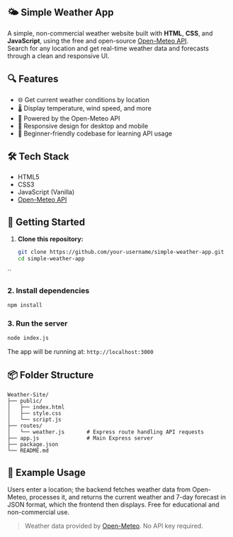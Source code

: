 ## 🌤️ Simple Weather App

A simple, non-commercial weather website built with **HTML**, **CSS**, and **JavaScript**, using the free and open-source [Open-Meteo API](https://open-meteo.com/).  
Search for any location and get real-time weather data and forecasts through a clean and responsive UI.

## 🔍 Features

- 🌐 Get current weather conditions by location
- 🌡️ Display temperature, wind speed, and more
- 🧩 Powered by the Open-Meteo API
- 📱 Responsive design for desktop and mobile
- 🧪 Beginner-friendly codebase for learning API usage

## 🛠️ Tech Stack

- HTML5
- CSS3
- JavaScript (Vanilla)
- [Open-Meteo API](https://open-meteo.com/)

## 🚀 Getting Started

1. **Clone this repository:**

   ```bash
   git clone https://github.com/your-username/simple-weather-app.git
   cd simple-weather-app
``

### 2. Install dependencies

```bash
npm install
```

### 3. Run the server

```bash
node index.js
```

The app will be running at:
`http://localhost:3000`

## 📦 Folder Structure

```
Weather-Site/
├── public/
│   ├── index.html
│   ├── style.css
│   └── script.js
├── routes/
│   └── weather.js       # Express route handling API requests
├── app.js               # Main Express server
├── package.json
└── README.md
```

## 🧪 Example Usage

Users enter a location; the backend fetches weather data from Open-Meteo, processes it, and returns the current weather and 7-day forecast in JSON format, which the frontend then displays.
Free for educational and non-commercial use.

> Weather data provided by [Open-Meteo](https://open-meteo.com/). No API key required.

```
